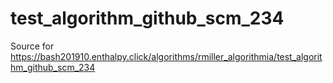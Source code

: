 # test_algorithm_github_scm_234
Source for https://bash201910.enthalpy.click/algorithms/rmiller_algorithmia/test_algorithm_github_scm_234
